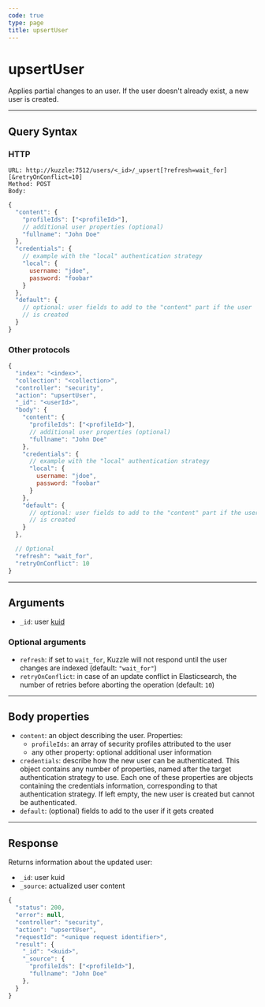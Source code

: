 ```yaml
---
code: true
type: page
title: upsertUser
---
```


# upsertUser

<SinceBadge version="auto-version"/>

Applies partial changes to an user. If the user doesn't already exist, a new user is created.

---

## Query Syntax

### HTTP

```http
URL: http://kuzzle:7512/users/<_id>/_upsert[?refresh=wait_for][&retryOnConflict=10]
Method: POST
Body:
```

```js
{
  "content": {
    "profileIds": ["<profileId>"],
    // additional user properties (optional)
    "fullname": "John Doe"
  },
  "credentials": {
    // example with the "local" authentication strategy
    "local": {
      username: "jdoe",
      password: "foobar"
    }
  },
  "default": {
    // optional: user fields to add to the "content" part if the user
    // is created
  }
}
```

### Other protocols

```js
{
  "index": "<index>",
  "collection": "<collection>",
  "controller": "security",
  "action": "upsertUser",
  "_id": "<userId>",
  "body": {
    "content": {
      "profileIds": ["<profileId>"],
      // additional user properties (optional)
      "fullname": "John Doe"
    },
    "credentials": {
      // example with the "local" authentication strategy
      "local": {
        username: "jdoe",
        password: "foobar"
      }
    },
    "default": {
      // optional: user fields to add to the "content" part if the user
      // is created
    }
  },

  // Optional
  "refresh": "wait_for",
  "retryOnConflict": 10
}
```
---

## Arguments

- `_id`: user [kuid](/core/2/guides/main-concepts/authentication#kuzzle-user-identifier-kuid)

### Optional arguments

- `refresh`: if set to `wait_for`, Kuzzle will not respond until the user changes are indexed (default: `"wait_for"`)
- `retryOnConflict`: in case of an update conflict in Elasticsearch, the number of retries before aborting the operation (default: `10`)

---

## Body properties

- `content`: an object describing the user. Properties:
  - `profileIds`: an array of security profiles attributed to the user
  - any other property: optional additional user information
- `credentials`: describe how the new user can be authenticated. This object contains any number of properties, named after the target authentication strategy to use. Each one of these properties are objects containing the credentials information, corresponding to that authentication strategy. If left empty, the new user is created but cannot be authenticated.
- `default`: (optional) fields to add to the user if it gets created

---

## Response

Returns information about the updated user:

- `_id`: user kuid
- `_source`: actualized user content

```js
{
  "status": 200,
  "error": null,
  "controller": "security",
  "action": "upsertUser",
  "requestId": "<unique request identifier>",
  "result": {
    "_id": "<kuid>",
    "_source": {
      "profileIds": ["<profileId>"],
      "fullname": "John Doe"
    },
  }
}
```
